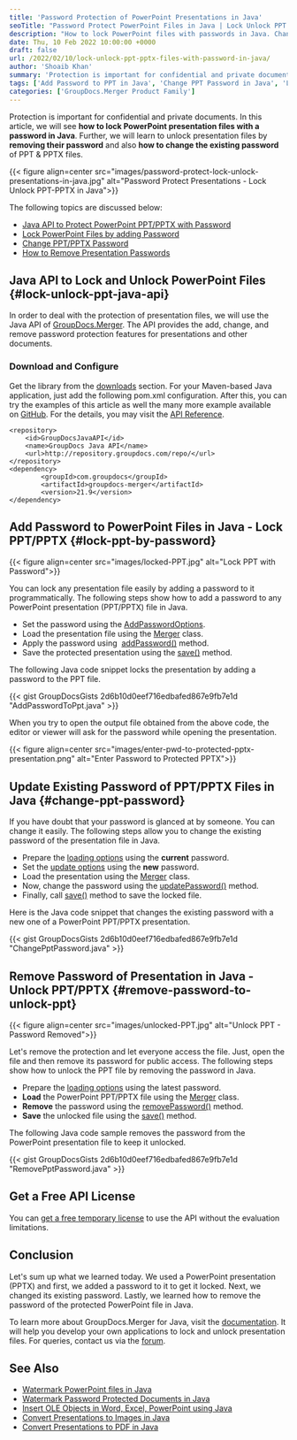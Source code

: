 ```yaml
---
title: 'Password Protection of PowerPoint Presentations in Java'
seoTitle: "Password Protect PowerPoint Files in Java | Lock Unlock PPT & PPTX"
description: "How to lock PowerPoint files with passwords in Java. Change the existing password and remove it to unlock the PPT/PPTX files using the Java API."
date: Thu, 10 Feb 2022 10:00:00 +0000
draft: false
url: /2022/02/10/lock-unlock-ppt-pptx-files-with-password-in-java/
author: 'Shoaib Khan'
summary: 'Protection is important for confidential and private documents. In this article, we will see **how to lock **PowerPoint presentation files** with a password in Java**. Further, we will learn to unlock presentation files by **removing their password** and also **how to change the existing password** of PPT & PPTX files.'
tags: ['Add Password to PPT in Java', 'Change PPT Password in Java', 'Lock PPT in Java', 'Remove Password in Java', 'Unlock PPT in Java']
categories: ['GroupDocs.Merger Product Family']
---
```


Protection is important for confidential and private documents. In this article, we will see **how to lock **PowerPoint presentation files** with a password in Java**. Further, we will learn to unlock presentation files by **removing their password** and also **how to change the existing password** of PPT & PPTX files.



{{< figure align=center src="images/password-protect-lock-unlock-presentations-in-java.jpg" alt="Password Protect Presentations - Lock Unlock PPT-PPTX in Java">}}


The following topics are discussed below:

*   [Java API to Protect PowerPoint PPT/PPTX with Password](#lock-unlock-ppt-java-api)
*   [Lock PowerPoint Files by adding Password](#lock-ppt-by-password)
*   [Change PPT/PPTX Password](#change-ppt-password)
*   [How to Remove Presentation Passwords](#remove-password-to-unlock-ppt)

## Java API to Lock and Unlock PowerPoint Files {#lock-unlock-ppt-java-api}

In order to deal with the protection of presentation files, we will use the Java API of [GroupDocs.Merger](https://products.groupdocs.com/merger/). The API provides the add, change, and remove password protection features for presentations and other documents.

### Download and Configure

Get the library from the [downloads](https://downloads.groupdocs.com/merger/) section. For your Maven-based Java application, just add the following pom.xml configuration. After this, you can try the examples of this article as well the many more example available on [GitHub](https://github.com/groupdocs-merger). For the details, you may visit the [API Reference](https://apireference.groupdocs.com/merger/java).

```
<repository>
	<id>GroupDocsJavaAPI</id>
	<name>GroupDocs Java API</name>
	<url>http://repository.groupdocs.com/repo/</url>
</repository>
<dependency>
        <groupId>com.groupdocs</groupId>
        <artifactId>groupdocs-merger</artifactId>
        <version>21.9</version> 
</dependency>
```

## Add Password to PowerPoint Files in Java - Lock PPT/PPTX {#lock-ppt-by-password}



{{< figure align=center src="images/locked-PPT.jpg" alt="Lock PPT with Password">}}


You can lock any presentation file easily by adding a password to it programmatically. The following steps show how to add a password to any PowerPoint presentation (PPT/PPTX) file in Java.

*   Set the password using the [AddPasswordOptions](https://apireference.groupdocs.com/merger/java/com.groupdocs.merger.domain.options/AddPasswordOptions).
*   Load the presentation file using the [Merger](https://apireference.groupdocs.com/merger/java/com.groupdocs.merger/Merger) class.
*   Apply the password using  [addPassword()](https://apireference.groupdocs.com/merger/java/com.groupdocs.merger/Merger#addPassword(com.groupdocs.merger.domain.options.interfaces.IAddPasswordOptions)) method.
*   Save the protected presentation using the [save()](https://apireference.groupdocs.com/merger/java/com.groupdocs.merger/Merger#save(java.lang.String)) method.

The following Java code snippet locks the presentation by adding a password to the PPT file.

{{< gist GroupDocsGists 2d6b10d0eef716edbafed867e9fb7e1d "AddPasswordToPpt.java" >}}

When you try to open the output file obtained from the above code, the editor or viewer will ask for the password while opening the presentation.



{{< figure align=center src="images/enter-pwd-to-protected-pptx-presentation.png" alt="Enter Password to Protected PPTX">}}


## Update Existing Password of PPT/PPTX Files in Java {#change-ppt-password}

If you have doubt that your password is glanced at by someone. You can change it easily. The following steps allow you to change the existing password of the presentation file in Java.

*   Prepare the [loading options](https://apireference.groupdocs.com/merger/java/com.groupdocs.merger.domain.options/LoadOptions) using the **current** password.
*   Set the [update options](https://apireference.groupdocs.com/merger/java/com.groupdocs.merger.domain.options/UpdatePasswordOptions) using the **new** password.
*   Load the presentation using the [Merger](https://apireference.groupdocs.com/merger/java/com.groupdocs.merger/Merger) class.
*   Now, change the password using the [updatePassword()](https://apireference.groupdocs.com/merger/java/com.groupdocs.merger/Merger#updatePassword(com.groupdocs.merger.domain.options.interfaces.IUpdatePasswordOptions)) method.
*   Finally, call [save()](https://apireference.groupdocs.com/merger/java/com.groupdocs.merger/Merger#save(java.lang.String)) method to save the locked file.

Here is the Java code snippet that changes the existing password with a new one of a PowerPoint PPT/PPTX presentation.

{{< gist GroupDocsGists 2d6b10d0eef716edbafed867e9fb7e1d "ChangePptPassword.java" >}}

## Remove Password of Presentation in Java - Unlock PPT/PPTX {#remove-password-to-unlock-ppt}



{{< figure align=center src="images/unlocked-PPT.jpg" alt="Unlock PPT - Password Removed">}}


Let's remove the protection and let everyone access the file. Just, open the file and then remove its password for public access. The following steps show how to unlock the PPT file by removing the password in Java.

*   Prepare the [loading options](https://apireference.groupdocs.com/merger/java/com.groupdocs.merger.domain.options/LoadOptions) using the latest password.
*   **Load** the PowerPoint PPT/PPTX file using the [Merger](https://apireference.groupdocs.com/merger/java/com.groupdocs.merger/Merger) class.
*   **Remove** the password using the [removePassword()](https://apireference.groupdocs.com/merger/java/com.groupdocs.merger/Merger#removePassword()) method.
*   **Save** the unlocked file using the [save()](https://apireference.groupdocs.com/merger/java/com.groupdocs.merger/Merger#save(java.lang.String)) method.

The following Java code sample removes the password from the PowerPoint presentation file to keep it unlocked.

{{< gist GroupDocsGists 2d6b10d0eef716edbafed867e9fb7e1d "RemovePptPassword.java" >}}

## Get a Free API License

You can [get a free temporary license](https://purchase.groupdocs.com/temporary-license) to use the API without the evaluation limitations.

## Conclusion

Let's sum up what we learned today. We used a PowerPoint presentation (PPTX) and first, we added a password to it to get it locked. Next, we changed its existing password. Lastly, we learned how to remove the password of the protected PowerPoint file in Java.

To learn more about GroupDocs.Merger for Java, visit the [documentation](https://docs.groupdocs.com/merger). It will help you develop your own applications to lock and unlock presentation files. For queries, contact us via the [forum](https://forum.groupdocs.com/).

## See Also

*   [Watermark PowerPoint files in Java](https://blog.groupdocs.com/2021/06/09/watermark-presentation-slides-using-java/)
*   [Watermark Password Protected Documents in Java](https://blog.groupdocs.com/2021/11/26/watermark-password-protected-documents-in-java/)
*   [Insert OLE Objects in Word, Excel, PowerPoint using Java](https://blog.groupdocs.com/2020/10/19/insert-ole-objects-in-word-excel-powerpoint-with-java/)
*   [Convert Presentations to Images in Java](https://blog.groupdocs.com/2022/01/18/convert-presentations-to-images-in-java/)
*   [Convert Presentations to PDF in Java](https://blog.groupdocs.com/2021/02/15/convert-presentations-odp-pptx-ppt-to-pdf-in-java/)




